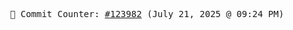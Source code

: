 <p align="center">
    <samp>
        📮 Commit Counter: <a href="https://github.com/Javascript-void0/Javascript-void0/commits/main">#123982</a> (July 21, 2025 @ 09:24 PM)
    </samp>
</p>